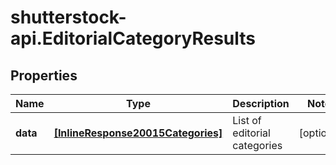 # shutterstock-api.EditorialCategoryResults

## Properties
Name | Type | Description | Notes
------------ | ------------- | ------------- | -------------
**data** | [**[InlineResponse20015Categories]**](InlineResponse20015Categories.md) | List of editorial categories | [optional] 


